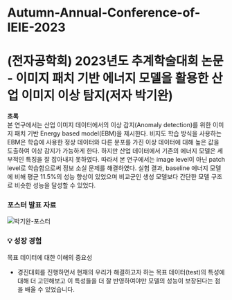 # Autumn-Annual-Conference-of-IEIE-2023
  
# (전자공학회) 2023년도 추계학술대회 논문 - 이미지 패치 기반 에너지 모델을 활용한 산업 이미지 이상 탐지(저자 박기완)
  
**초록**  
본 연구에서는 산업 이미지 데이터에서의 이상 감지(Anomaly detection)를 위한 이미지 패치 기반 Energy based model(EBM)을 제시한다. 비지도 학습 방식을 사용하는 EBM은 학습에 사용한 정상 데이터와 다른 분포를 가진 이상 데이터에 대해 높은 값을 도출하여 이상 감지가 가능하게 한다. 하지만 산업 데이터에서 기존의 에너지 모델은 세부적인 특징을 잘 잡아내지 못하였다. 따라서 본 연구에서는 image level이 아닌 patch level로 학습함으로써 정보 소실 문제를 해결하였다. 실험 결과, baseline 에너지 모델에 비해 평균 11.5%의 성능 향상이 있었으며 비교군인 생성 모델보다 간단한 모델 구조로 비슷한 성능을 달성할 수 있었다.
  
### 포스터 발표 자료  
![박기완-포스터](https://github.com/rldhks0543/Master_Thesis_-_Industrial-Image-Anomaly-Detection-Using-Image-Patch-based-Energy-Based-Model/assets/114603826/bd031978-0888-4e90-93f7-bbc598eb1fcb)

### 💡 성장 경험

목표 데이터에 대한 이해의 중요성

- 경진대회를 진행하면서 현재의 우리가 해결하고자 하는 목표 데이터(test)의 특성에 대해 더 고민해보고 이 특성들을 더 잘 반영하여야만 모델의 성능이 보장된다는 점을 배울 수 있었습니다.
